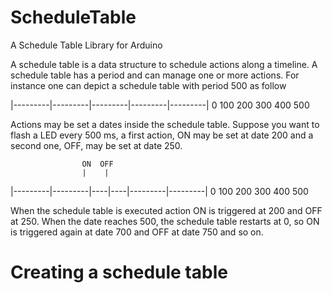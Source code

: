 # ScheduleTable

A Schedule Table Library for Arduino

A schedule table is a data structure to schedule actions along a timeline.
A schedule table has a period and can manage one or more actions.
For instance one can depict a schedule table with period 500 as follow

|---------|---------|---------|---------|---------|
0        100       200       300       400       500

Actions may be set a dates inside the schedule table.
Suppose you want to flash a LED every 500 ms, a first action, ON may be set
at date 200 and a second one, OFF, may be set at date 250.

                    ON  OFF 
                    |    |
|---------|---------|----|----|---------|---------|
0        100       200       300       400       500

When the schedule table is executed action ON is triggered at 200 and OFF at
250. When the date reaches 500, the schedule table restarts at 0, so ON is
triggered again at date 700 and OFF at date 750 and so on.

# Creating a schedule table

